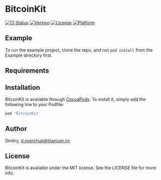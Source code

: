 # BitcoinKit

[![CI Status](http://img.shields.io/travis/Dmitry/BitcoinKit.svg?style=flat)](https://travis-ci.org/Dmitry/BitcoinKit)
[![Version](https://img.shields.io/cocoapods/v/BitcoinKit.svg?style=flat)](http://cocoapods.org/pods/BitcoinKit)
[![License](https://img.shields.io/cocoapods/l/BitcoinKit.svg?style=flat)](http://cocoapods.org/pods/BitcoinKit)
[![Platform](https://img.shields.io/cocoapods/p/BitcoinKit.svg?style=flat)](http://cocoapods.org/pods/BitcoinKit)

## Example

To run the example project, clone the repo, and run `pod install` from the Example directory first.

## Requirements

## Installation

BitcoinKit is available through [CocoaPods](http://cocoapods.org). To install
it, simply add the following line to your Podfile:

```ruby
pod 'BitcoinKit'
```

## Author

Dmitry, d.overchuk@titanium.im

## License

BitcoinKit is available under the MIT license. See the LICENSE file for more info.
